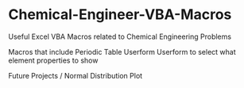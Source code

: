 # Chemical-Engineer-VBA-Macros
Useful Excel VBA Macros related to Chemical Engineering Problems

Macros that include
Periodic Table Userform 
Userform to select what element properties to show

Future Projects /
Normal Distribution Plot
